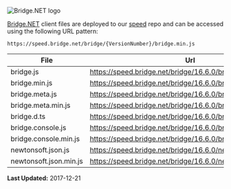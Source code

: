 ![Bridge.NET logo](https://speed.bridge.net/identity/bridgedotnet-sh.png)


[Bridge.NET](https://bridge.net) client files are deployed to our [speed](https://github.com/bridgedotnet/speed.bridge.net/tree/master/bridge) repo and can be accessed using the following URL pattern:

```
https://speed.bridge.net/bridge/{VersionNumber}/bridge.min.js
```

File | Url
---- | ----
bridge.js | https://speed.bridge.net/bridge/16.6.0/bridge.js
bridge.min.js | https://speed.bridge.net/bridge/16.6.0/bridge.min.js
bridge.meta.js | https://speed.bridge.net/bridge/16.6.0/bridge.meta.js
bridge.meta.min.js | https://speed.bridge.net/bridge/16.6.0/bridge.meta.min.js
bridge.d.ts | https://speed.bridge.net/bridge/16.6.0/bridge.d.ts
bridge.console.js | https://speed.bridge.net/bridge/16.6.0/bridge.console.js
bridge.console.min.js | https://speed.bridge.net/bridge/16.6.0/bridge.console.min.js
newtonsoft.json.js | https://speed.bridge.net/bridge/16.6.0/newtonsoft.json.js
newtonsoft.json.min.js | https://speed.bridge.net/bridge/16.6.0/newtonsoft.json.min.js

**Last Updated:** 2017-12-21
